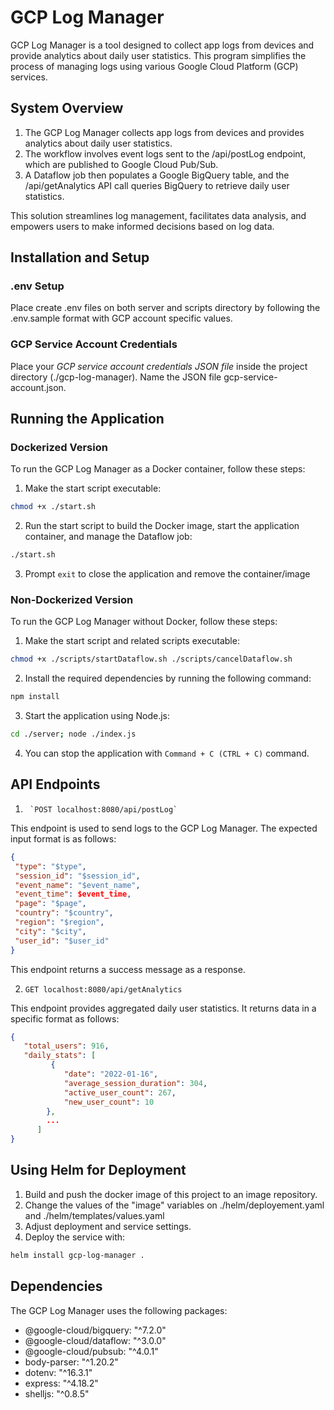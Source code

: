 # GCP Log Manager

GCP Log Manager is a tool designed to collect app logs from devices and provide analytics about daily user statistics. This program simplifies the process of managing logs using various Google Cloud Platform (GCP) services.

## System Overview

1. The GCP Log Manager collects app logs from devices and provides analytics about daily user statistics.
2. The workflow involves event logs sent to the /api/postLog endpoint, which are published to Google Cloud Pub/Sub.
3. A Dataflow job then populates a Google BigQuery table, and the /api/getAnalytics API call queries BigQuery to retrieve daily user statistics.

This solution streamlines log management, facilitates data analysis, and empowers users to make informed decisions based on log data.

## Installation and Setup

### .env Setup

Place create .env files on both server and scripts directory by following the .env.sample format with GCP account specific values.

### GCP Service Account Credentials

Place your _GCP service account credentials JSON file_ inside the project directory (./gcp-log-manager).
Name the JSON file gcp-service-account.json.

## Running the Application

### Dockerized Version

To run the GCP Log Manager as a Docker container, follow these steps:

1. Make the start script executable:

```sh
chmod +x ./start.sh
```

2. Run the start script to build the Docker image, start the application container, and manage the Dataflow job:

```sh
./start.sh
```

3. Prompt `exit` to close the application and remove the container/image

### Non-Dockerized Version

To run the GCP Log Manager without Docker, follow these steps:

1. Make the start script and related scripts executable:

```sh
chmod +x ./scripts/startDataflow.sh ./scripts/cancelDataflow.sh
```

2. Install the required dependencies by running the following command:

```sh
npm install
```

3. Start the application using Node.js:

```sh
cd ./server; node ./index.js
```

4. You can stop the application with `Command + C (CTRL + C)` command.

## API Endpoints

1.      `POST localhost:8080/api/postLog`

This endpoint is used to send logs to the GCP Log Manager. The expected input format is as follows:

```json
{
 "type": "$type",
 "session_id": "$session_id",
 "event_name": "$event_name",
 "event_time": $event_time,
 "page": "$page",
 "country": "$country",
 "region": "$region",
 "city": "$city",
 "user_id": "$user_id"
}
```

This endpoint returns a success message as a response.

2. `GET localhost:8080/api/getAnalytics`

This endpoint provides aggregated daily user statistics. It returns data in a specific format as follows:

```json
{
   "total_users": 916,
   "daily_stats": [
         {
            "date": "2022-01-16",
            "average_session_duration": 304,
            "active_user_count": 267,
            "new_user_count": 10
        },
        ...
      ]
}
```

## Using Helm for Deployment

1. Build and push the docker image of this project to an image repository.
2. Change the values of the "image" variables on ./helm/deployement.yaml and ./helm/templates/values.yaml
3. Adjust deployment and service settings.
4. Deploy the service with:

```sh
helm install gcp-log-manager .
```

## Dependencies

The GCP Log Manager uses the following packages:

- @google-cloud/bigquery: "^7.2.0"
- @google-cloud/dataflow: "^3.0.0"
- @google-cloud/pubsub: "^4.0.1"
- body-parser: "^1.20.2"
- dotenv: "^16.3.1"
- express: "^4.18.2"
- shelljs: "^0.8.5"
